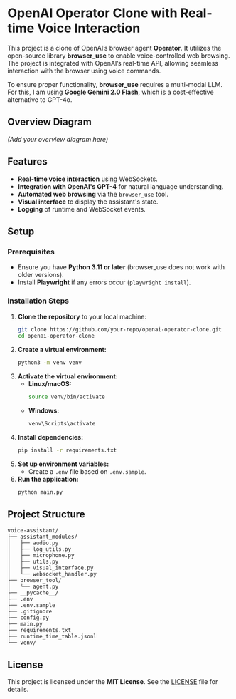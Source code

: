 # OpenAI Operator Clone with Real-time Voice Interaction

This project is a clone of OpenAI’s browser agent **Operator**. It utilizes the open-source library **browser_use** to enable voice-controlled web browsing. The project is integrated with OpenAI’s real-time API, allowing seamless interaction with the browser using voice commands.

To ensure proper functionality, **browser_use** requires a multi-modal LLM. For this, I am using **Google Gemini 2.0 Flash**, which is a cost-effective alternative to GPT-4o.

## Overview Diagram

*(Add your overview diagram here)*

## Features

- **Real-time voice interaction** using WebSockets.
- **Integration with OpenAI's GPT-4** for natural language understanding.
- **Automated web browsing** via the `browser_use` tool.
- **Visual interface** to display the assistant's state.
- **Logging** of runtime and WebSocket events.

## Setup

### Prerequisites
- Ensure you have **Python 3.11 or later** (browser_use does not work with older versions).
- Install **Playwright** if any errors occur (`playwright install`).

### Installation Steps
1. **Clone the repository** to your local machine:
   ```sh
   git clone https://github.com/your-repo/openai-operator-clone.git
   cd openai-operator-clone
   ```
2. **Create a virtual environment:**
   ```sh
   python3 -m venv venv
   ```
3. **Activate the virtual environment:**
   - **Linux/macOS:**
     ```sh
     source venv/bin/activate
     ```
   - **Windows:**
     ```sh
     venv\Scripts\activate
     ```
4. **Install dependencies:**
   ```sh
   pip install -r requirements.txt
   ```
5. **Set up environment variables:**
   - Create a `.env` file based on `.env.sample`.
6. **Run the application:**
   ```sh
   python main.py
   ```

## Project Structure

```
voice-assistant/
├── assistant_modules/
│   ├── audio.py
│   ├── log_utils.py
│   ├── microphone.py
│   ├── utils.py
│   ├── visual_interface.py
│   └── websocket_handler.py
├── browser_tool/
│   └── agent.py
├── __pycache__/
├── .env
├── .env.sample
├── .gitignore
├── config.py
├── main.py
├── requirements.txt
├── runtime_time_table.jsonl
└── venv/
```

## License

This project is licensed under the **MIT License**. See the [LICENSE](LICENSE) file for details.
